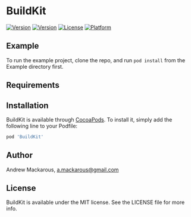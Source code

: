 # BuildKit

[![Version](https://app.bitrise.io/app/06cb9ede193f94e4/status.svg?token=oI99ZT0OeipesbHGYhYRGw)](https://app.bitrise.io/app/06cb9ede193f94e4#/builds)
[![Version](https://img.shields.io/cocoapods/v/BuildKit.svg?style=flat)](https://cocoapods.org/pods/BuildKit)
[![License](https://img.shields.io/cocoapods/l/BuildKit.svg?style=flat)](https://cocoapods.org/pods/BuildKit)
[![Platform](https://img.shields.io/cocoapods/p/BuildKit.svg?style=flat)](https://cocoapods.org/pods/BuildKit)

## Example

To run the example project, clone the repo, and run `pod install` from the Example directory first.

## Requirements

## Installation

BuildKit is available through [CocoaPods](https://cocoapods.org). To install
it, simply add the following line to your Podfile:

```ruby
pod 'BuildKit'
```

## Author

Andrew Mackarous, a.mackarous@gmail.com

## License

BuildKit is available under the MIT license. See the LICENSE file for more info.
